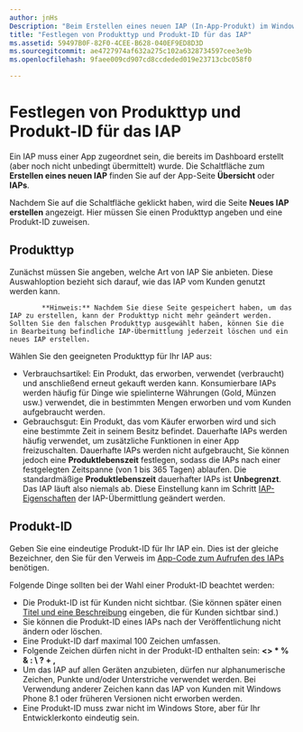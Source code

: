 ```yaml
---
author: jnHs
Description: "Beim Erstellen eines neuen IAP (In-App-Produkt) im WindowsDevCenter-Dashboard müssen Sie einen Produkttyp angeben eine Produkt-ID zuweisen."
title: "Festlegen von Produkttyp und Produkt-ID für das IAP"
ms.assetid: 59497B0F-82F0-4CEE-B628-040EF9ED8D3D
ms.sourcegitcommit: ae4727974af632a275c102a6328734597cee3e9b
ms.openlocfilehash: 9faee009cd907cd8ccdeded019e23713cbc058f0

---
```


# Festlegen von Produkttyp und Produkt-ID für das IAP

Ein IAP muss einer App zugeordnet sein, die bereits im Dashboard erstellt (aber noch nicht unbedingt übermittelt) wurde. Die Schaltfläche zum **Erstellen eines neuen IAP** finden Sie auf der App-Seite **Übersicht** oder **IAPs**.

Nachdem Sie auf die Schaltfläche geklickt haben, wird die Seite **Neues IAP erstellen** angezeigt. Hier müssen Sie einen Produkttyp angeben und eine Produkt-ID zuweisen.

## Produkttyp

Zunächst müssen Sie angeben, welche Art von IAP Sie anbieten. Diese Auswahloption bezieht sich darauf, wie das IAP vom Kunden genutzt werden kann.

> 
            **Hinweis:** Nachdem Sie diese Seite gespeichert haben, um das IAP zu erstellen, kann der Produkttyp nicht mehr geändert werden. Sollten Sie den falschen Produkttyp ausgewählt haben, können Sie die in Bearbeitung befindliche IAP-Übermittlung jederzeit löschen und ein neues IAP erstellen.

Wählen Sie den geeigneten Produkttyp für Ihr IAP aus:

- Verbrauchsartikel: Ein Produkt, das erworben, verwendet (verbraucht) und anschließend erneut gekauft werden kann. Konsumierbare IAPs werden häufig für Dinge wie spielinterne Währungen (Gold, Münzen usw.) verwendet, die in bestimmten Mengen erworben und vom Kunden aufgebraucht werden.
- Gebrauchsgut: Ein Produkt, das vom Käufer erworben wird und sich eine bestimmte Zeit in seinem Besitz befindet. Dauerhafte IAPs werden häufig verwendet, um zusätzliche Funktionen in einer App freizuschalten. Dauerhafte IAPs werden nicht aufgebraucht, Sie können jedoch eine **Produktlebenszeit** festlegen, sodass die IAPs nach einer festgelegten Zeitspanne (von 1 bis 365 Tagen) ablaufen. Die standardmäßige **Produktlebenszeit** dauerhafter IAPs ist **Unbegrenzt**. Das IAP läuft also niemals ab. Diese Einstellung kann im Schritt [IAP-Eigenschaften](enter-iap-properties.md) der IAP-Übermittlung geändert werden.

## Produkt-ID

Geben Sie eine eindeutige Produkt-ID für Ihr IAP ein. Dies ist der gleiche Bezeichner, den Sie für den Verweis im [App-Code zum Aufrufen des IAPs](https://msdn.microsoft.com/library/windows/apps/mt219684) benötigen.

Folgende Dinge sollten bei der Wahl einer Produkt-ID beachtet werden:

-   Die Produkt-ID ist für Kunden nicht sichtbar. (Sie können später einen [Titel und eine Beschreibung](create-iap-descriptions.md) eingeben, die für Kunden sichtbar sind.)
-   Sie können die Produkt-ID eines IAPs nach der Veröffentlichung nicht ändern oder löschen.
-   Eine Produkt-ID darf maximal 100 Zeichen umfassen.
-   Folgende Zeichen dürfen nicht in der Produkt-ID enthalten sein: **&lt;&gt; \* % & : \\ ? + ,**
-   Um das IAP auf allen Geräten anzubieten, dürfen nur alphanumerische Zeichen, Punkte und/oder Unterstriche verwendet werden. Bei Verwendung anderer Zeichen kann das IAP von Kunden mit Windows Phone 8.1 oder früheren Versionen nicht erworben werden.
-   Eine Produkt-ID muss zwar nicht im Windows Store, aber für Ihr Entwicklerkonto eindeutig sein.
 







<!--HONumber=Jun16_HO5-->


